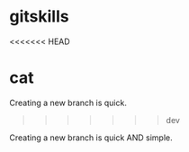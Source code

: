 # gitskills
<<<<<<< HEAD

cat
=======
Creating a new branch is quick.
>>>>>>> dev

Creating a new branch is quick AND simple.

